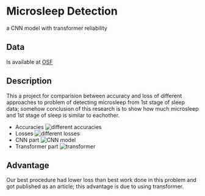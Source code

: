 # Microsleep Detection
a CNN model with transformer reliability 

## Data
Is available at [OSF](https://osf.io/pq7vb/)

## Description
This a project for comparision between accuracy and loss of different approaches to problem of detecting microsleep from 1st stage of sleep data; somehow conclusion of this research is to show how much microsleep and 1st stage of sleep is similar to eachother.

* Accuracies
![different accuracies](https://github.com/Amirlashkar/Microsleep_Detection/tree/main/assets/Accuracies.jpg)
* Losses
![different losses](https://github.com/Amirlashkar/Microsleep_Detection/tree/main/assets/Losses.jpg)
* CNN part
![CNN model](https://github.com/Amirlashkar/Microsleep_Detection/tree/main/assets/Model_arch.jpg)
* Transformer part
![transformer](https://github.com/Amirlashkar/Microsleep_Detection/tree/main/assets/Neural_NET.jpg)

## Advantage
Our best procedure had lower loss than best work done in this problem and got published as an article; this advantage is due to using transformer.